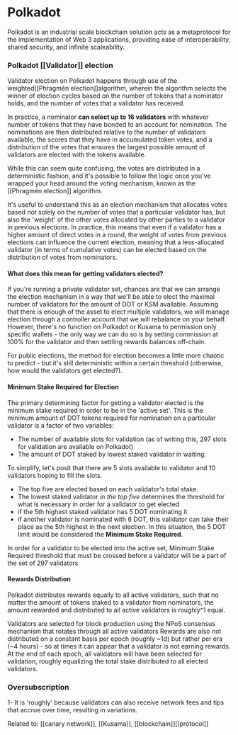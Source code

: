 # Polkadot 
Polkadot is an industrial scale blockchain solution acts as a metaprotocol for the implementation of Web 3 applications, providing ease of interoperability, shared security, and infinite scaleability.
### Polkadot [[Validator]] election
Validator election on Polkadot happens through use of the weighted[[Phragmén election]]algorithm, wherein the algorithm selects the winner of election cycles based on the number of tokens that a nominator holds, and the number of votes that a validator has received.

In practice, a nominator **can select up to 16 validators** with whatever number of tokens that they have bonded to an account for nomination. The nominations are then distributed relative to the number of validators available, the scores that they have in accumulated token votes, and a distribution of the votes that ensures the largest possible amount of validators are elected with the tokens available.

While this can seem quite confusing, the votes are distributed in a deterministic fashion, and it's possible to follow the logic once you've wrapped your head around the voting mechanism, known as the [[Phragmén election]] algorithm. 

It's useful to understand this as an election mechanism that allocates votes based not solely on the number of votes that a particular validator has, but also the 'weight' of the other votes allocated by other parties to a validator in previous elections. In practice, this means that even if a validator has a higher amount of direct votes in a round, the weight of votes from previous elections can influence the current election, meaning that a less-allocated validator (in terms of cumulative votes) can be elected based on the distribution of votes from nominators.

#### What does this mean for getting validators elected?
If you're running a private validator set, chances are that we can arrange the election mechanism in a way that we'll be able to elect the maximal number of validators for the amount of DOT or KSM available. Assuming that there is enough of the asset to elect multiple validators, we will manage election through a controller account that we will rebalance on your behalf. However, there's no function on Polkadot or Kusama to permission only specific wallets - the only way we can do so is by setting commission at 100% for the validator and then settling rewards balances off-chain.

For public elections, the method for election becomes a little more chaotic to predict - but it's still deterministic within a certain threshold (otherwise, how would the validators get elected?). 

####  Minimum Stake Required for Election

The primary determining factor for getting a validator elected is the minimum stake required in order to be in the 'active set'. This is the minimum amount of DOT tokens required for nomination on a particular validator is a factor of two variables:
- The number of available slots for validation (as of writing this, 297 slots for validation are available on Polkadot)
- The amount of DOT staked by lowest staked validator in waiting.

To simplify, let's posit that there are 5 slots available to validator and 10 validators hoping to fill the slots. 
- The top five are elected based on each validator's total stake.
- The lowest staked validator *in the top five* determines the threshold for what is necessary in order for a validator to get elected
- if the 5th highest staked validator has 5 DOT nominating it
- if another validator is nominated with 6 DOT, this validator can take their place as the 5th highest in the next election.
In this situation, the 5 DOT limit would be considered the **Minimum Stake Required**. 

In order for a validator to be elected into the active set, Minimum Stake Required threshold that must be crossed before a validator will be a part of the set of 297 validators
#### Rewards Distribution
Polkadot distributes rewards equally to all active validators, such that no matter the amount of tokens staked to a validator from nominators, the amount rewarded and distributed to all active validators is roughly^1 equal.

Validators are selected for block production using the NPoS consensus mechanism that rotates through all active validators Rewards are also not distributed on a constant basis per epoch (roughly ~1d) but rather per era (~4 hours) - so at times it can appear that a validator is not earning rewards. At the end of each epoch, all validators will have been selected for validation, roughly equalizing the total stake distributed to all elected validators.
### Oversubscription

1- It is 'roughly' because validators can also receive network fees and tips that accrue over time, resulting in variations.



Related to: [[canary network]], [[Kusama]], [[blockchain]][[protocol]]